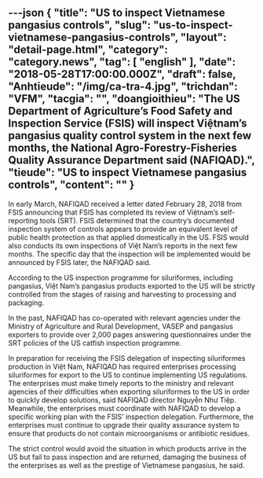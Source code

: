 ---json
{
    "title": "US to inspect Vietnamese pangasius controls",
    "slug": "us-to-inspect-vietnamese-pangasius-controls",
    "layout": "detail-page.html",
    "category": "category.news",
    "tag": [
        "english"
    ],
    "date": "2018-05-28T17:00:00.000Z",
    "draft": false,
    "Anhtieude": "/img/ca-tra-4.jpg",
    "trichdan": "VFM",
    "tacgia": "",
    "doangioithieu": "The US Department of Agriculture’s Food Safety and Inspection Service (FSIS) will inspect Việtnam’s pangasius quality control system in the next few months, the National Agro-Forestry-Fisheries Quality Assurance Department said (NAFIQAD).",
    "tieude": "US to inspect Vietnamese pangasius controls",
    "__content__": ""
}
---
<p><span style="font-size:14px">In early March, NAFIQAD received a letter dated February 28, 2018 from FSIS announcing that FSIS has completed its review of Việtnam&rsquo;s self-reporting tools (SRT). FSIS determined that the country&rsquo;s documented inspection system of controls appears to provide an equivalent level of public health protection as that applied domestically in the US. FSIS would also conducts its own inspections of Việt Nam&rsquo;s reports in the next few months. The specific day that the inspection will be implemented would be announced by FSIS later, the NAFIQAD said.</span></p>

<p><span style="font-size:14px">According to the US inspection programme for siluriformes, including pangasius, Việt Nam&rsquo;s pangasius products exported to the US will be strictly controlled from the stages of raising and harvesting to processing and packaging.</span></p>

<p><span style="font-size:14px">In the past, NAFIQAD has co-operated with relevant agencies under the Ministry of Agriculture and Rural Development,&nbsp;VASEP and pangasius exporters to provide over 2,000 pages answering questionnaires under the SRT policies of the US catfish inspection programme.</span></p>

<p><span style="font-size:14px">In preparation for receiving the FSIS delegation of inspecting siluriformes production in Việt Nam, NAFIQAD has required enterprises processing siluriformes for export to the US to continue implementing US regulations. The enterprises must make timely reports to the ministry and relevant agencies of their difficulties when exporting siluriformes to the US in order to quickly develop solutions, said NAFIQAD director Nguyễn Như Tiệp. Meanwhile, the enterprises must coordinate with NAFIQAD to develop a specific working plan with the FSIS&rsquo; inspection delegation. Furthermore, the enterprises must continue to upgrade their quality assurance system to ensure that products do not contain microorganisms or antibiotic residues.</span></p>

<p><span style="font-size:14px">The strict control would avoid the situation in which products arrive in the US but fail to pass inspection and are returned, damaging the business of the enterprises as well as the prestige of Vietnamese pangasius, he said.</span></p>

<p>&nbsp;</p>
